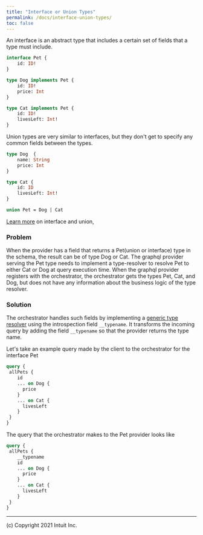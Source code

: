 ```yaml
---
title: "Interface or Union Types"
permalink: /docs/interface-union-types/
toc: false
--- 
```


An interface is an abstract type that includes a certain set of fields that a type must include.

```graphql
interface Pet {
    id: ID!
}

type Dog implements Pet {
    id: ID!
    price: Int
}

type Cat implements Pet {
    id: ID!
    livesLeft: Int!
}
```
Union types are very similar to interfaces, but they don't get to specify any common fields between the types.

```graphql
type Dog  {
    name: String
    price: Int
}

type Cat {
    id: ID
    livesLeft: Int!
}

union Pet = Dog | Cat 
```
[Learn more](https://graphql.org/learn/schema/#interfaces) on interface and union,

### Problem
When the provider has a field that returns a Pet(union or interface) type in the schema, the result can be of type Dog or Cat. The graphql provider serving the Pet type
needs to implement a type-resolver to resolve Pet to either Cat or Dog at query execution time. When the graphql provider registers with the orchestrator, the orchestrator
gets the types Pet, Cat, and Dog, but does not have any information about the business logic of the type resolver.

### Solution
The orchestrator handles such fields by implementing a [generic type resolver](https://github.intuit.com/data-orchestration/stitching/blob/master/src/main/java/com/intuit/graphql/stitching/schema/transform/ExplicitTypeResolver.java) using the introspection field `__typename`.
It transforms the incoming query by adding the field `__typename` so that the provider returns the type name.

Let's take an example query made by the client to the orchestrator for the interface Pet
```graphql
query {
 allPets {
    id
    ... on Dog {
      price
    }
    ... on Cat {
      livesLeft
    }
 }
}
```  
The query that the orchestrator makes to the Pet provider looks like
```graphql
query {
 allPets {
    __typename
    id
    ... on Dog {
      price
    }
    ... on Cat {
      livesLeft
    }
 }
}
```  

------------------------------
(c) Copyright 2021 Intuit Inc.
